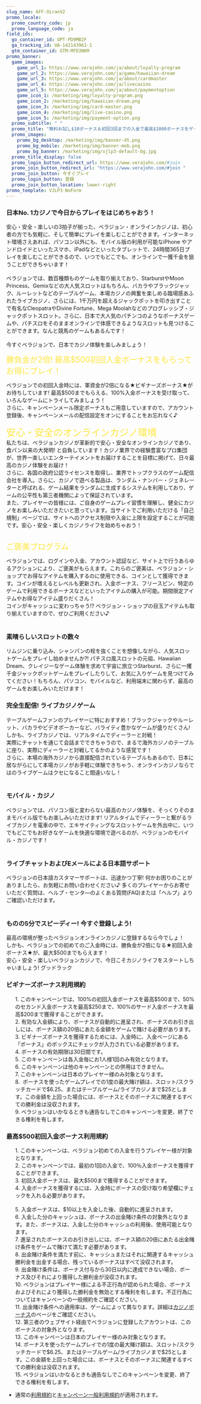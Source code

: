 ```yaml
---
slug_name: AFF-OiranV2
promo_locale:
  promo_country_code: jp
  promo_language_code: ja
field_ids:
  go_container_id: OPT-PD9MB2F
  ga_tracking_id: UA-142143961-1
  gtm_container_id: GTM-MFD3NKM
promo_banner:
  game_images:
    game_url_1: https://www.verajohn.com/ja/about/loyalty-program
    game_url_2: https://www.verajohn.com/ja/game/hawaiian-dream
    game_url_3: https://www.verajohn.com/ja/about/cardmaster
    game_url_4: https://www.verajohn.com/ja/livecasino
    game_url_5: https://www.verajohn.com/ja/about/paymentoption
    game_icon_1: /marketing/img/loyalty-program.png
    game_icon_2: /marketing/img/hawaiian-dream.png
    game_icon_3: /marketing/img/card-master.png
    game_icon_4: /marketing/img/live-casino.png
    game_icon_5: /marketing/img/payment-option.png
  promo_subtitle: " "
  promo_title: "無料お試し$10ボーナス＆初回3回までの入金で最高$1000ボーナスをゲット！ "
  promo_images:
    promo_bg_desktop: /marketing/img/banner-dt.png
    promo_bg_mobile: /marketing/img/banner-mob.png
    promo_bg_banner: /marketing/img/vjlp3-default-bg.jpg
  promo_title_display: false
  promo_login_button_redirect_url: https://www.verajohn.com/#join
  promo_join_button_redirect_url: "https://www.verajohn.com/#join "
  promo_join_button: 今すぐプレイ
  promo_login_button: 登録
  promo_join_button_location: lower-right
promo_template: VJLP3-NoForm
---
```

<section id="bf-usps" class="container">
   <div class="row">
      <div id="intro" class="col-12">
         <h3>日本No. 1カジノで今日からプレイをはじめちゃおう！</h3>
         <p>安心・安全・楽しいの3拍子が揃った、ベラジョン・オンラインカジノは、初心者の方でも気軽に、そして簡単にプレイを楽しむことができます。インターネット環境さえあれば、パソコン以外にも、モバイル版の利用が可能なiPhone やアンドロイドといったスマホ、iPadなどといったタブレットで、24時間365日プレイを楽しむことができるので、いつでもどこでも、オンラインで一獲千金を狙うことができちゃいます！<br><br>ベラジョンでは、数百種類ものゲームを取り揃えており、StarburstやMoon Princess、Gemixなどの大人気スロットはもちろん、バカラやブラックジャック、ルーレットなどのテーブルゲーム、本場カジノの興奮を楽しめる臨場感あふれたライブカジノ、さらには、1千万円を超えるジャックポットを叩き出すことで有名なCleopatraやDivine Fortune、Mega Moolahなどのプログレッシブ・ジャックポットスロット。さらに、日本で大人気のパチンコのようなボーナスゲームや、パチスロをそのままオンラインで体感できるようなスロットも見つけることができます。なんと競馬のゲームもあるんです！<br><br>今すぐベラジョンで、日本でカジノ体験を楽しみましょう！</p>
      </div>
      <div class="bf-separator col-12"></div>
      <div class="col-12 col-md-6">
         <span style="color: rgb(254, 230, 61); font-size: 1.5em;">勝負金が2倍! 最高$500初回入金ボーナスをもらってお得にプレイ！</span><br>
         <p><span style="font-family: -apple-system, BlinkMacSystemFont, &quot;Segoe UI&quot;, Roboto, Oxygen, Ubuntu, Cantarell, &quot;Fira Sans&quot;, &quot;Droid Sans&quot;, &quot;Helvetica Neue&quot;, sans-serif;">ベラジョンでの初回入金時には、軍資金が2倍になる★ビギナーズボーナス★がお待ちしています! 最高$500までもらえる、100%入金ボーナスを受け取って、いろんなゲームにトライしてみましょう！<br>さらに、キャンペーンメール限定ボーナスもご用意していますので、アカウント登録後、キャンペーンメールの配信設定をオンにすることをお忘れなく♪<br><br></span><span style="color: rgb(254, 230, 61); font-size: 1.8em;">安心・安全のオンラインカジノ環境</span><br>私たちは、ベラジョンカジノが革新的で安心・安全なオンラインカジノであり、食パン以来の大発明! と自負しています！カジノ業界での経験豊富なプロ集団が、世界一楽しいエンターテイメントをお届けすることを目標に掲げて、日々最高のカジノ体験をお届け！<br>さらに、各国の政府公認ライセンスを取得し、業界でトップクラスのゲーム配信会社を導入。さらに、カジノで遊べる製品は、ランダム・ナンバー・ジェネレーターと呼ばれる、ゲーム結果をランダムに生成するシステムを利用しており、ゲームの公平性も第三者機関によって保証されています。<br>また、プレイヤーの皆様には、ご自身のゲームプレイ習慣を理解し、健全にカジノをお楽しみいただきたいと思っています。当サイトでご利用いただける「自己規制」ページでは、サイトへのアクセス制限や入金に上限を設定することが可能です。安心・安全・楽しくカジノライフを始めちゃおう！<br><br></p>
         <div><span style="color: rgb(254, 230, 61); font-size: 1.5em;">ご褒美プログラム</span><br></div>
         <p>ベラジョンでは、ログインや入金、アカウント認証など、サイト上で行うあらゆるアクションにより、ご褒美がもらえます。これらのご褒美は、ベラジョン・ショップでお得なアイテムを購入するのに使用できる、コインとして獲得できます。コインが増えるとレベルも更新され、入金ボーナス、フリースピン、特定のゲームで利用できるボーナスなどといったアイテムの購入が可能。期間限定アイテムやお得なアイテム盛りだくさん！<br>コインがキャッシュに変わっちゃう!? ベラジョン・ショップの目玉アイテムも取り揃えていますので、ぜひご利用ください♪<br><br></p>
         <h3>素晴らしいスロットの数々</h3>
         <p>リムジンに乗り込み、シャンパンの栓を抜くことを想像しながら、人気スロットゲームをプレイし始めませんか?! パチスロ風スロットの元祖、Hawaiian Dream、クレイジーなゲーム体験を求めて宇宙に旅立つStarburst、さらに一攫千金ジャックポットゲームをプレイしたりして、お気に入りゲームを見つけてみてください！もちろん、パソコン、モバイルなど、利用端末に関わらず、最高のゲームをお楽しみいただけます！<br></p>
      </div>
      <div class="col-12 col-md-6">
         <h3>完全生配信! ライブカジノゲーム<br></h3>
         <p>テーブルゲームファンのプレイヤーに特におすすめ！ブラックジャックやルーレット、バカラやビデオポーカーなど、バライティ豊かなゲームが盛りだくさん! しかも、ライブカジノでは、リアルタイムでディーラーと対戦！<br>実際にチャットを通じて会話までできちゃうので、まるで海外カジノのテーブルに座り、実際にディーラーと対戦してるかのような感覚です！<br>さらに、本場の海外カジノから直接配信されているテーブルもあるので、日本に居ながらにして本場カジノがお手軽に体験できちゃう、オンラインカジノならではのライブゲームはクセになること間違いなし！<br><br></p>
         <h3>モバイル・カジノ</h3>
         <p>ベラジョンでは、パソコン版と変わらない最高のカジノ体験を、そっくりそのままモバイル版でもお楽しみいただけます! リアルタイムでディーラーと繋がるライブカジノを電車の中で、エキサイティングなスロットゲームを外出中に、いつでもどこでもお好きなゲームを快適な環境で遊べるのが、ベラジョンのモバイル・カジノです！<br><br></p>
         <h3>ライブチャットおよびEメールによる日本語サポート</h3>
         <p>ベラジョンの日本語カスタマーサポートは、迅速かつ丁寧! 何かお困りのことがありましたら、お気軽にお問い合わせください♪ 多くのプレイヤーからお寄せいただく質問は、ヘルプ・センタ―のよくある質問(FAQ)または「ヘルプ」よりご確認いただけます。<br><br></p>
         <h3>ものの5分でスピーディー! 今すぐ登録しよう!<br></h3>
         <p>最高の環境が整ったベラジョンオンラインカジノに登録するなら今でしょ！<br>しかも、ベラジョンでの初めてのご入金時には、勝負金が2倍になる★初回入金ボーナス★が、最大$500までもらえます！<br>安心・安全・楽しいベラジョンカジノで、今日こそカジノライフをスタートしちゃいましょう! グッドラック<br></p>
      </div>
   </div>
</section>
<section id="terms-anchor" class="container animated fadeIn"></section>
<div class="container-fluid pp">
   <div class="container">
      <div class="row">
         <div class="col-12">
            <div class="payment-providers"></div>
         </div>
      </div>
   </div>
</div>
<section id="terms" class="container">
   <div class="row">
      <div class="bf-separator col-12"></div>
      <div class="col-12">
         <h3>ビギナーズボーナス利用規約</h3>
         <ul>1. このキャンペーンでは、100%の初回入金ボーナスを最高$500まで、50%のセカンド入金ボーナスを最高$250まで、100%のサード入金ボーナスを最高$200まで獲得することができます。<br>2. 有効な入金額により、ボーナスが自動的に進呈され、ボーナスのお引き出しには、ボーナス額の20倍にあたる金額をゲームで賭ける必要があります。<br>3.&nbsp;ビギナーズボーナスを獲得するためには、入金時に、入金ページにある「ボーナス」のボックスにチェックが入力されている必要があります。&nbsp;<br>4. ボーナスの有効期限は30日間です。&nbsp;<br>5. このキャンペーンは各入金毎にお1人様1回のみ有効となります。&nbsp;<br>6. このキャンペーンは他のキャンペーンとの併用はできません。<br>7. このキャンペーンは日本のプレイヤー様のみ対象となります。&nbsp;<br>8.&nbsp;&nbsp;ボーナスを使ったゲームプレイでの1度の最大賭け額は、スロット/スクラッチカードで$6.25、またはテーブルゲーム/ライブカジノまで$25とします。この金額を上回った場合には、ボーナスとそのボーナスに関連するすべての勝利金は没収されます。<br>9. ベラジョンはいかなるときも通告なしでこのキャンペーンを変更、終了できる権利を有します。</ul>
      </div>
   </div>
   <div class="bf-separator col-12"></div>
   <div class="col-12">
      <h3>最高$500初回入金ボーナス利用規約</h3>
      <ul>1. このキャンペーンは、ベラジョン初めての入金を行うプレイヤー様が対象となります。<br>2. このキャンペーンでは、最初の1回の入金で、100％入金ボーナスを獲得することができます。<br>3. 初回入金ボーナスは、最大$500まで獲得することができます。<br>4. 入金ボーナスを獲得するには、入金時にボーナスの受け取り希望欄にチェックを入れる必要があります。<br><br>5. 入金ボーナスは、$10以上を入金した後、自動的に進呈されます。<br>6. 入金した分のキャッシュは、ボーナスの出金賭け条件の対象外となります。また、ボーナスは、入金した分のキャッシュの利用後、使用可能となります。<br>7. 進呈されたボーナスのお引き出しには、ボーナス額の20倍にあたる出金賭け条件をゲームで賭けて満たす必要があります。<br>8. 出金賭け条件を満たす前に、キャッシュまたはそれに関連するキャッシュ勝利金を出金する場合、残っているボーナスはすべて没収されます。<br>9. 出金賭け条件は、ボーナス付与から30日以内に達成できない場合、ボーナス及びそれにより獲得した勝利金が没収されます。<br>10. ベラジョンはプレイヤー様による不正行為が認められた場合、ボーナスおよびそれにより獲得した勝利金を無効とする権利を有します。不正行為についてはキャンペーンの一般規約をご確認ください。<br>11. 出金賭け条件への適用率は、ゲームによって異なります。詳細は<a href="https://www.verajohn.com/ja/about/our-casino-bonuses" onclick="event.preventDefault()">カジノボーナス</a>のページをご確認ください。<br>12. 第三者のウェブサイト経由でベラジョンに登録したアカウントは、このボーナスの対象外となります。<br>13. このキャンペーンは日本のプレイヤー様のみ対象となります。<br>14. ボーナスを使ったゲームプレイでの1度の最大賭け額は、スロット/スクラッチカードで$6.25、またはテーブルゲーム/ライブカジノまで$25とします。この金額を上回った場合には、ボーナスとそのボーナスに関連するすべての勝利金は没収されます。<br>15. ベラジョンはいかなるときも通告なしでこのキャンペーンを変更、終了できる権利を有します。</ul>
   </div>
   <ul>
      <li>通常の<a href="https://verajohn.com/about/terms-and-conditions">利用規約</a>と<a href="https://verajohn.com/about/promotions-terms-and-conditions">キャンペーン一般利用規約</a>が適用されます。</li>
   </ul>
</section>